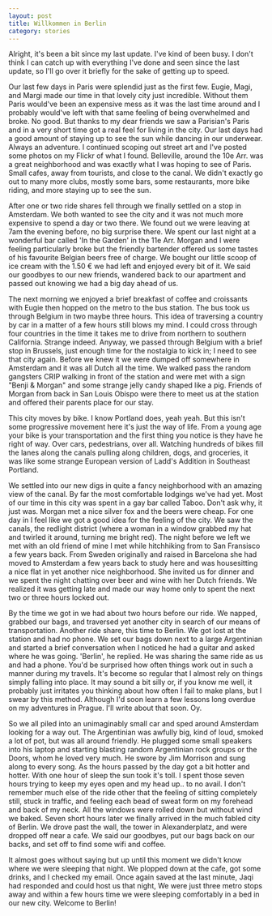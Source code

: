 ```yaml
---
layout: post
title: Willkommen in Berlin
category: stories
---
```

Alright, it's been a bit since my last update. I've kind of been busy. I don't think I can catch up with everything I've done and seen since the last update, so I'll go over it briefly for the sake of getting up to speed.

Our last few days in Paris were splendid just as the first few. Eugie, Magi, and Margi made our time in that lovely city just incredible. Without them Paris would've been an expensive mess as it was the last time around and I probably would've left with that same feeling of being overwhelmed and broke. No good. But thanks to my dear friends we saw a Parisian's Paris and in a very short time got a real feel for living in the city. Our last days had a good amount of staying up to see the sun while dancing in our underwear. Always an adventure. I continued scoping out street art and I've posted some photos on my Flickr of what I found. Belleville, around the 10e Arr. was a great neighborhood and was exactly what I was hoping to see of Paris. Small cafes, away from tourists, and close to the canal. We didn't exactly go out to many more clubs, mostly some bars, some restaurants, more bike riding, and more staying up to see the sun.

After one or two ride shares fell through we finally settled on a stop in Amsterdam. We both wanted to see the city and it was not much more expensive to spend a day or two there. We found out we were leaving at 7am the evening before, no big surprise there. We spent our last night at a wonderful bar called 'In the Garden' in the 11e Arr. Morgan and I were feeling particularly broke but the friendly bartender offered us some tastes of his favourite Belgian beers free of charge. We bought our little scoop of ice cream with the 1.50 € we had left and enjoyed every bit of it. We said our goodbyes to our new friends, wandered back to our apartment and passed out knowing we had a big day ahead of us.

The next morning we enjoyed a brief breakfast of coffee and croissants with Eugie then hopped on the metro to the bus station. The bus took us through Belgium in two maybe three hours. This idea of traversing a country by car in a matter of a few hours still blows my mind. I could cross through four countries in the time it takes me to drive from northern to southern California. Strange indeed. Anyway, we passed through Belgium with a brief stop in Brussels, just enough time for the nostalgia to kick in; I need to see that city again. Before we knew it we were dumped off somewhere in Amsterdam and it was all Dutch all the time. We walked pass the random gangsters CRIP walking in front of the station and were met with a sign "Benji & Morgan" and some strange jelly candy shaped like a pig. Friends of Morgan from back in San Louis Obispo were there to meet us at the station and offered their parents place for our stay.

This city moves by bike. I know Portland does, yeah yeah. But this isn't some progressive movement here it's just the way of life. From a young age your bike is your transportation and the first thing you notice is they have he right of way. Over cars, pedestrians, over all. Watching hundreds of bikes fill the lanes along the canals pulling along children, dogs, and groceries, it was like some strange European version of Ladd's Addition in Southeast Portland.

We settled into our new digs in quite a fancy neighborhood with an amazing view of the canal. By far the most comfortable lodgings we've had yet. Most of our time in this city was spent in a gay bar called Taboo. Don't ask why, it just was. Morgan met a nice silver fox and the beers were cheap. For one day in I feel like we got a good idea for the feeling of the city. We saw the canals, the redlight district (where a woman in a window grabbed my hat and twirled it around, turning me bright red). The night before we left we met with an old friend of mine I met while hitchhiking from to San Fransisco a few years back. From Sweden originally and raised in Barcelona she had moved to Amsterdam a few years back to study here and was housesitting a nice flat in yet another nice neighborhood. She invited us for dinner and we spent the night chatting over beer and wine with her Dutch friends. We realized it was getting late and made our way home only to spent the next two or three hours locked out.

By the time we got in we had about two hours before our ride. We napped, grabbed our bags, and traversed yet another city in search of our means of transportation. Another ride share, this time to Berlin. We got lost at the station and had no phone. We set our bags down next to a large Argentinian and started a brief conversation when I noticed he had a guitar and asked where he was going. 'Berlin', he replied. He was sharing the same ride as us and had a phone. You'd be surprised how often things work out in such a manner during my travels. It's become so regular that I almost rely on things simply falling into place. It may sound a bit silly or, if you know me well, it probably just irritates you thinking about how often I fail to make plans, but I swear by this method. Although I'd soon learn a few lessons long overdue on my adventures in Prague. I'll write about that soon. Oy.

So we all piled into an unimaginably small car and sped around Amsterdam looking for a way out. The Argentinian was awfully big, kind of loud, smoked a lot of pot, but was all around friendly. He plugged some small speakers into his laptop and starting blasting random Argentinian rock groups or the Doors, whom he loved very much. He swore by Jim Morrison and sung along to every song. As the hours passed by the day got a bit hotter and hotter. With one hour of sleep the sun took it's toll. I spent those seven hours trying to keep my eyes open and my head up.. to no avail. I don't remember much else of the ride other that the feeling of sitting completely still, stuck in traffic, and feeling each bead of sweat form on my forehead and back of my neck. All the windows were rolled down but without wind we baked. Seven short hours later we finally arrived in the much fabled city of Berlin. We drove past the wall, the tower in Alexanderplatz, and were dropped off near a cafe. We said our goodbyes, put our bags back on our backs, and set off to find some wifi and coffee.

It almost goes without saying but up until this moment we didn't know where we were sleeping that night. We plopped down at the cafe, got some drinks, and I checked my email. Once again saved at the last minute, Jaqi had responded and could host us that night, We were just three metro stops away and within a few hours time we were sleeping comfortably in a bed in our new city. Welcome to Berlin!
